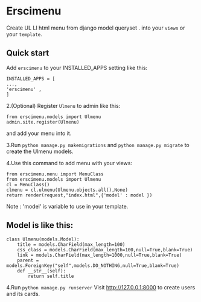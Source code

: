 Erscimenu
=========
Create UL LI html menu from django model queryset .
into your ``views`` or your ``template``.

Quick start
-----------

 Add ``erscimenu`` to your INSTALLED_APPS setting like this:
```
INSTALLED_APPS = [
...,
'erscimenu' ,
]
```

2.(Optional) Register ``Ulmenu`` to admin like this:

```
from erscimenu.models import Ulmenu
admin.site.register(Ulmenu)
```

and add your menu into it.

3.Run ``python manage.py makemigrations`` and ``python manage.py migrate``  to create the Ulmenu models.

4.Use this command to add menu with your views:
```
from erscimenu.menu import MenuClass
from erscimenu.models import Ulmenu
cl = MenuClass()
clmenu = cl.ulmenu(Ulmenu.objects.all(),None)
return render(request,"index.html",{'model' : model })
```
Note :  'model' is variable to use in your template.

Model is like this:
------------------
```
class Ulmenu(models.Model):
	title = models.CharField(max_length=100)
	css_class = models.CharField(max_length=100,null=True,blank=True)
	link = models.CharField(max_length=1000,null=True,blank=True)
	parent = models.ForeignKey("self",models.DO_NOTHING,null=True,blank=True) 
	def __str__(self):
		return self.title
```
4.Run  ``python manage.py runserver`` Visit http://127.0.0.1:8000 to create users and its cards.

